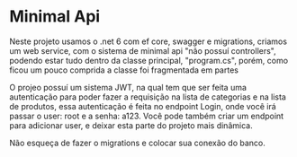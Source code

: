 # Minimal Api

Neste projeto usamos o .net 6 com ef core, swagger e migrations, criamos um web service, com o sistema de minimal api "não possuí controllers", podendo estar tudo dentro da classe principal, "program.cs", porém, como ficou um pouco comprida a classe foi fragmentada em partes

O projeo possuí um sistema JWT, na qual tem que ser feita uma autenticação para poder fazer a requisição na lista de categorias e na lista de produtos, essa autenticação é feita no endpoint Login, onde você irá passar o user: root e a senha: a123. Você pode também criar um endpoint para adicionar user, e deixar esta parte do projeto mais dinâmica.

Não esqueça de fazer o migrations e colocar sua conexão do banco.
